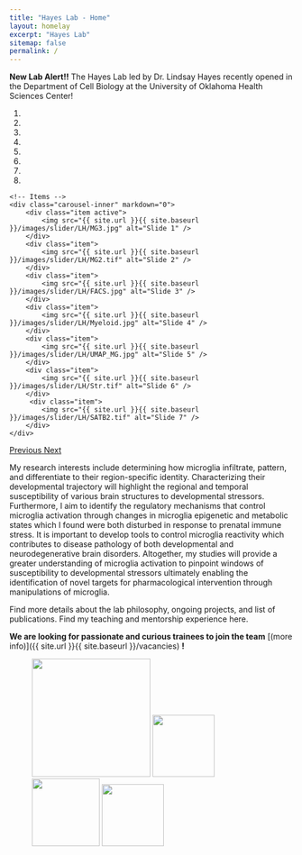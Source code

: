 ```yaml
---
title: "Hayes Lab - Home"
layout: homelay
excerpt: "Hayes Lab"
sitemap: false
permalink: /
---
```


**New Lab Alert!!** The Hayes Lab led by Dr. Lindsay Hayes recently opened in the Department of Cell Biology at the University of Oklahoma Health Sciences Center!

<div markdown="0" id="carousel" class="carousel slide" data-ride="carousel" data-interval="4000" data-pause="hover" >
    <!-- Menu -->
    <ol class="carousel-indicators">
        <li data-target="#carousel" data-slide-to="0" class="active"></li>
        <li data-target="#carousel" data-slide-to="1"></li>
        <li data-target="#carousel" data-slide-to="2"></li>
        <li data-target="#carousel" data-slide-to="3"></li>
        <li data-target="#carousel" data-slide-to="4"></li>
        <li data-target="#carousel" data-slide-to="5"></li>
        <li data-target="#carousel" data-slide-to="6"></li>
        <li data-target="#carousel" data-slide-to="7"></li>
    </ol>

    <!-- Items -->
    <div class="carousel-inner" markdown="0">
        <div class="item active">
            <img src="{{ site.url }}{{ site.baseurl }}/images/slider/LH/MG3.jpg" alt="Slide 1" />
        </div>
        <div class="item">
            <img src="{{ site.url }}{{ site.baseurl }}/images/slider/LH/MG2.tif" alt="Slide 2" />
        </div>
        <div class="item">
            <img src="{{ site.url }}{{ site.baseurl }}/images/slider/LH/FACS.jpg" alt="Slide 3" />
        </div>
        <div class="item">
            <img src="{{ site.url }}{{ site.baseurl }}/images/slider/LH/Myeloid.jpg" alt="Slide 4" />
        </div>
        <div class="item">
            <img src="{{ site.url }}{{ site.baseurl }}/images/slider/LH/UMAP_MG.jpg" alt="Slide 5" />
        </div>
        <div class="item">
            <img src="{{ site.url }}{{ site.baseurl }}/images/slider/LH/Str.tif" alt="Slide 6" />
        </div>       
         <div class="item">
            <img src="{{ site.url }}{{ site.baseurl }}/images/slider/LH/SATB2.tif" alt="Slide 7" />
        </div>
    </div>
  <a class="left carousel-control" href="#carousel" role="button" data-slide="prev">
    <span class="glyphicon glyphicon-chevron-left" aria-hidden="true"></span>
    <span class="sr-only">Previous</span>
  </a>
  <a class="right carousel-control" href="#carousel" role="button" data-slide="next">
    <span class="glyphicon glyphicon-chevron-right" aria-hidden="true"></span>
    <span class="sr-only">Next</span>
  </a>
</div>


My research interests include determining how microglia infiltrate, pattern, and differentiate to their region-specific identity. Characterizing their developmental trajectory will highlight the regional and temporal susceptibility of various brain structures to developmental stressors. Furthermore, I aim to identify the regulatory mechanisms that control microglia activation through changes in microglia epigenetic and metabolic states which I found were both disturbed in response to prenatal immune stress. It is important to develop tools to control microglia reactivity which contributes to disease pathology of both developmental and neurodegenerative brain disorders. Altogether, my studies will provide a greater understanding of microglia activation to pinpoint windows of susceptibility to developmental stressors ultimately enabling the identification of novel targets for pharmacological intervention through manipulations of microglia.

Find more details about the lab philosophy, ongoing projects, and list of publications. Find my teaching and mentorship experience here.

 **We are  looking for passionate and curious trainees to join the team** [(more info)]({{ site.url }}{{ site.baseurl }}/vacancies) **!**


<figure class="fourth">
  <img src="{{ site.url }}{{ site.baseurl }}/images/logopic/Logo_Leiden.jpg" style="width: 210px">
  <img src="{{ site.url }}{{ site.baseurl }}/images/logopic/Logo_Nanofront.jpg" style="width: 110px">
  <img src="{{ site.url }}{{ site.baseurl }}/images/logopic/Logo_NWO.jpg" style="width: 120px">
  <img src="{{ site.url }}{{ site.baseurl }}/images/logopic/Logo_ERC.jpg" style="width: 110px">
</figure>
